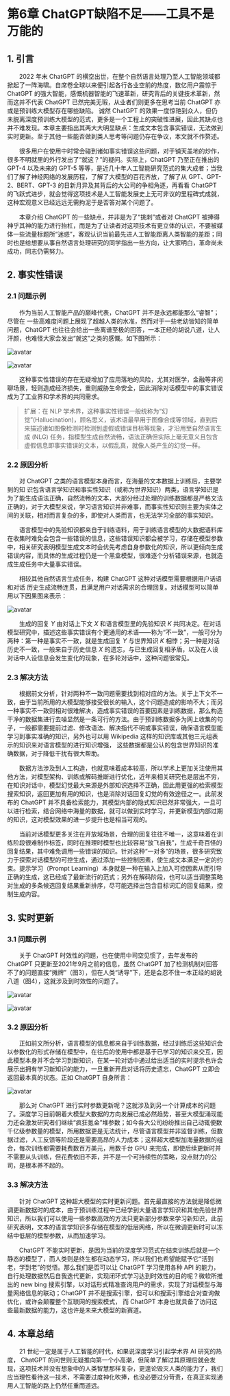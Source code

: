 # 第6章 ChatGPT缺陷不足——工具不是万能的

## 1. 引言

&emsp;&emsp;2022 年末 ChatGPT 的横空出世，在整个自然语言处理乃至人工智能领域都掀起了一阵海啸。自席卷全球以来便引起各行各业空前的热度，数亿用户震惊于 ChatGPT 的强大智能，感慨机器智能的飞速革新，研究背后的关键技术革新，然而这并不代表 ChatGPT 已然完美无瑕，从业者们则更多在思考当前 ChatGPT 亦或是预训练大模型存在哪些缺陷。 诚然 ChatGPT 的效果一度惊艳到众人，但仍未脱离深度预训练大模型的范式，更多是一个工程上的突破性进展，因此其缺点也并不难发现。本章主要指出其两大大明显缺点：生成文本包含事实错误，无法做到实时更新。至于其他一些能否做到类人思考等问题仍存在争议，本文就不作赘述。

&emsp;&emsp;很多用户在使用中时常会碰到诸如事实错误这些问题，对于铺天盖地的炒作，很多不明就里的外行发出了“就这？”的疑问。实际上，ChatGPT 乃至正在推出的 GPT-4 以及未来的 GPT-5 等等，是近几十年人工智能研究范式的集大成者；当我们了解了神经网络的发展历程，了解了大模型的百花齐放，了解了从 GPT、GPT-2、BERT、GPT-3 的日新月异及其背后的大公司的争相角逐，再看看 ChatGPT 的飞跃式进步，就会觉得这项技术是人工智能发展史上无可非议的里程碑式成就，这种宏观意义已经远远无需拘泥于是否答对某个问题了。

&emsp;&emsp;本章介绍 ChatGPT 的一些缺点，并非是为了“挑刺”或者对 ChatGPT 被捧得神乎其神的能力进行抬杠，而是为了让读者对这项技术有更立体的认识，不要被媒体一些流量标题所“迷惑”，客观认识当前最先进人工智能距离人类智能的差距；同时也是给想要从事自然语言处理研究的同学指出一些方向，让大家明白，革命尚未成功，同志仍需努力。

## 2. 事实性错误

### 2.1 问题示例

&emsp;&emsp;作为当前人工智能产品的巅峰代表，ChatGPT 并不是永远都能那么“睿智”；尽管在 一些高难度问题上展现了超越人类的水准，然而对于一些老幼皆知的简单问题，ChatGPT 也往往会给出一些离谱至极的回答，一本正经的胡说八道，让人汗颜，也难怪大家会发出“就这”之类的感慨。如下图所示：

![avatar](images/ChatGPT-Flaw-chatgpt1.png)

![avatar](images/ChatGPT-Flaw-chatgpt2.png)

&emsp;&emsp;这种事实性错误的存在无疑增加了应用落地的风险，尤其对医学，金融等非闲聊场景，轻则造成经济损失，重则威胁生命安全，因此消除对话模型中的事实错误成为了工业界和学术界的共同需求。

> 扩展：在 NLP 学术界，这种事实性错误一般统称为“幻觉”(Hallucination)，顾名思义，该术语最早用于图像合成等领域，直到后来描述诸如图像检测时检测到虚假或错误目标等现象，才沿用至自然语言生成 (NLG) 任务，指模型生成自然流畅，语法正确但实际上毫无意义且包含虚假信息即事实错误的文本，以假乱真，就像人类产生的幻觉一样。

### 2.2 原因分析

&emsp;&emsp;对 ChatGPT 之类的语言模型本身而言，在海量的文本数据上训练后，主要学到的知 识包含语言学知识和事实性知识（或称为世界知识）两类，语言学知识是为了能生成语法正确，自然流畅的文本，大部分经过处理的训练数据都是严格文法正确的，对于大模型来说，学习语言知识并非难事，而事实性知识则主要为实体之间的关联，相对而言复杂的多，即使对人类而言，也无法学习全部的事实知识。

&emsp;&emsp;语言模型中的先验知识都来自于训练语料，用于训练语言模型的大数据语料库在收集时难免会包含一些错误的信息，这些错误知识都会被学习，存储在模型参数中，相关研究表明模型生成文本时会优先考虑自身参数化的知识，所以更倾向生成错误内容，而具体的生成过程仍是一个黑盒模型，很难逐个分析错误来源，也就造成生成任务中大量事实错误。

&emsp;&emsp;相较其他自然语言生成任务，构建 ChatGPT 这种对话模型需要根据用户话语和对话 历史生成流畅连贯，且满足用户对话需求的合理回复。对话模型可以简单用以下因果图来表示：

![avatar](images/ChatGPT-Flaw-causal.png)

&emsp;&emsp;生成的回复 $Y$ 由对话上下文 $X$ 和语言模型里的先验知识 $K$ 共同决定。在对话模型研究中，描述这些事实错误有个更通用的术语——称为“不一致”，一般可分为两种：第一种是事实不一致，就是生成回复 $Y$ 与世界知识 $K$ 相悖；另一种是对话历史不一致，一般来自于历史信息 $X$ 的遗忘，与已生成回复相矛盾，以及在人设对话中人设信息会发生变化的现象，在多轮对话中，这种问题很常见。

### 2.3 解决方法

&emsp;&emsp;根据前文分析，针对两种不一致问题需要找到相对应的方法。关于上下文不一致，由于当前所用的大模型能够接受很长的输入，这个问题造成的影响不大；而另一种事实不一致则相对很难解决，造成事实错误的首要因素是训练数据，那么构造干净的数据集进行去噪显然是一条可行的方法。由于预训练数据多为网上收集的句子，一般都需要提前过滤、修改语法、解决指代不明或事实错误，确保语言模型能学习到事实准确的知识，另外也可以用 Wikipedia 这样的知识库或其他三元组表示的知识来对语言模型的进行知识增强， 这些数据都是公认的包含世界知识的准确数据，对于降低干扰有很大帮助。

&emsp;&emsp;数据方法涉及到人工构造，也就意味着成本较高，所以学术上更加关注使用其他方法，对模型架构、训练或解码推断进行优化，近年来相关研究也是层出不穷，在知识对话中，模型幻觉最大来源是外部知识选择不正确，因此用更强的检索模型搜索知识，返回更加有用的知识，也是消除对话回复幻觉的有效途径之一。此前发布的 ChatGPT 并不具备检索能力，其模型内部的隐式知识已然非常强大，一旦可以进行检索，结合网络中海量的数据，就可以做到实时学习，并更新模型内部过期的知识，这对模型效果的进一步提升也是相当可观的。

&emsp;&emsp;当前对话模型更多关注在开放域场景，合理的回复往往不唯一，这意味着在训练阶段很难制作标签，同时在推理时模型也比较容易“放飞自我”，生成千奇百怪的回复结果，其中难免调用一些错误的知识。针对这种“一对多”的场景，很多研究致力于探索对话模型的可控生成，通过添加一些控制因素，使生成文本满足一定的约束。提示学习（Prompt Learning）本身就是一种在输入上加入可控因素从而引导正确的生成，这已经成了最新流行的范式；另外在解码阶段，也可以适当调整策略对生成的多条候选回复结果重新排序，尽可能选择出包含目标词汇的回复结果，控制生成内容。


## 3. 实时更新

### 3.1 问题示例

&emsp;&emsp;关于 ChatGPT 时效性的问题，也在使用中司空见惯了，去年发布的 ChatGPT 只更新至2021年9月之前的信息，虽然 ChatGPT 加了检测机制对回答不了的问题直接“摊牌”（图3），但在人类“诱导”下，还是会忍不住一本正经的胡说八道（图4），这就涉及到时效性的问题了。

![avatar](images/ChatGPT-Flaw-chatgpt3.png)

![avatar](images/ChatGPT-Flaw-chatgpt.png)


### 3.2 原因分析

&emsp;&emsp;正如前文所分析，语言模型的信息都来自于训练数据，经过训练后这些知识会以参数化的形式存储在模型中，在往后的使用中都是基于已学习的知识来交互，因此模型本身并不会学习到新知识，在某一轮对话中通过给出适当的实时提示也许会展示出拥有学习新知识的能力，一旦重新开启对话将历史遗忘，ChatGPT 立即会返回最本真的状态。正如 ChatGPT 自身所言：

![avatar](images/ChatGPT-Flaw-chatgpt4.png)

&emsp;&emsp;那么对 ChatGPT 进行实时参数更新呢？这就涉及到另一个计算成本的问题了。深度学习目前朝着大模型大数据的方向发展已成必然趋势，甚至大模型涌现能力还会激发研究者们继续“疯狂氪金”堆参数；如今各大公司纷纷推出自己动辄便数千亿级参数量的模型，所用数据更是无法统计，尽管语言模型并非监督训练，但数据过滤，人工反馈等阶段还是需要高昂的人力成本；这样超大模型加海量数据的组合，每次训练都需要耗费数百万美元，用数千台 GPU 来完成，即使后续更新时并不需要从头训练，但花费依旧不菲，并不是一个可持续性的策略，没点财力的公司，是根本养不起的。

### 3.3 解决方法

&emsp;&emsp;针对 ChatGPT 这种超大模型的实时更新问题。首先最直接的方法就是降低微调更新数据时的成本，由于预训练过程中已经学到大量语言学知识和其他先验世界知识，所以我们可以使用一些参数高效的方法只更新部分参数来学习新知识，此前研究表明，文本的语言学知识多存储在模型的低层网络，所以在微调更新时可以冻结中低层的模型参数，从而加速学习。

&emsp;&emsp;ChatGPT 不能实时更新，是因为当前的深度学习范式在结束训练后就是一个静态的模型了，而人类则是终生都在动态学习，所以我们也希望能赋予它“活到老，学到老”的觉悟。那么我们是否可以让 ChatGPT 学习使用各种 API 的能力，自行处理数据然后自我迭代更新，实现闭环式学习达到时效性的目的呢？微软所推出的 new bing 搜索引擎，以对话形式精准查询用户的需求，实现了对话模型与海量网络信息的联动；ChatGPT 并不是搜索引擎，但可以和搜索引擎结合对查询做优化，或许会颠覆整个互联网的搜索模式， 而 ChatGPT 本身也就具备了访问这些最新数据的能力，这也许是未来大模型的新赛道。

## 4. 本章总结

&emsp;&emsp;21 世纪一定是属于人工智能的时代，如果说深度学习引起学术界 AI 研究的热度， ChatGPT 的问世则无疑推向第一个小高潮，但简单了解过其原理后就会发现，这项技术并没有想象中的人类智慧那样复杂，更遑论毁灭人类的能力了，我们应当理性看待这一技术，不需要过度神化吹捧，也没必要过分苛责，在真正实现通用人工智能的路上仍然任重而道远。
